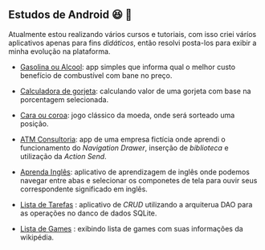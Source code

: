 ## Estudos de Android :satisfied: :iphone: 

Atualmente estou realizando vários cursos e tutoriais, com isso criei váríos aplicativos apenas para fins _didáticos_, então resolvi posta-los para exibir a minha evolução na plataforma. 

* [Gasolina ou Alcool](https://github.com/ViniBza/EstudosAndroid/tree/master/Projetos/Alcoolougasolina): app simples que informa qual o melhor custo benefício de combustível com bane no preço.

* [Calculadora de gorjeta](https://github.com/ViniBza/EstudosAndroid/tree/master/Projetos/Calculadoradegorjeta): calculando valor de uma gorjeta com base na porcentagem selecionada. 

* [Cara ou coroa](https://github.com/ViniBza/EstudosAndroid/tree/master/Projetos/CaraOuCoroa): jogo clássico da moeda, onde será sorteado uma posição.

* [ATM Consultoria](https://github.com/ViniBza/EstudosAndroid/tree/master/Projetos/ATM_Consultoria): app de uma empresa fictícia onde aprendi o funcionamento do _Navigation Drawer_, inserção de _biblioteca_ e utilização da _Action Send_.

* [Aprenda Inglês](https://github.com/ViniBza/EstudosAndroid/tree/master/Projetos/AprendaIngles): aplicativo de aprendizagem de inglês onde podemos navegar entre abas e selecionar os componetes de tela para ouvir seus correspondente significado em inglês.

* [Lista de Tarefas](https://github.com/ViniBza/EstudosAndroid/tree/master/Projetos/ListaDeTarefas) : aplicativo de _CRUD_ utilizando a arquiterua DAO para as operações no danco de dados SQLite.

* [Lista de Games](https://github.com/ViniBza/EstudosAndroid/tree/master/Projetos/Lista%20de%20games) : exibindo lista de games com suas informações da wikipédia.